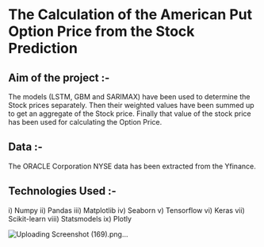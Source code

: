 # The Calculation of the American Put Option Price from the Stock Prediction




## Aim of the project :- 
The models (LSTM, GBM and SARIMAX) have been used to determine
the Stock prices separately. Then their weighted values have been summed up to
get an aggregate of the Stock price. Finally that value of the stock price has been
used for calculating the Option Price.

## Data :- 
The ORACLE Corporation NYSE data has been extracted from the Yfinance.

## Technologies Used :-
i) Numpy
ii) Pandas
iii) Matplotlib
iv) Seaborn
v) Tensorflow
vi) Keras
vii) Scikit-learn
viii) Statsmodels
ix) Plotly

![Uploading Screenshot (169).png…]()

